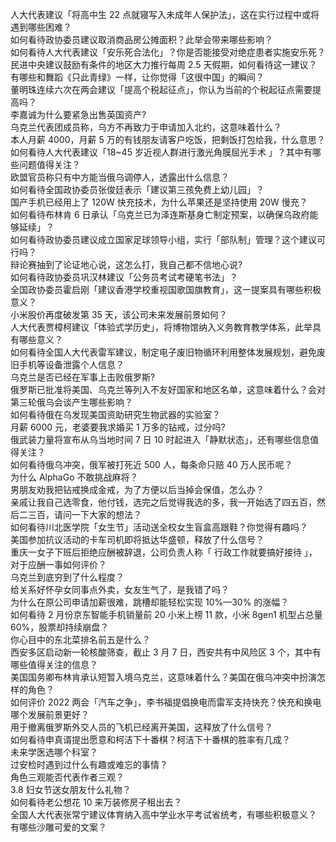 人大代表建议「将高中生 22 点就寝写入未成年人保护法」，这在实行过程中或将遇到哪些困难？  
如何看待政协委员建议取消商品房公摊面积？此举会带来哪些影响？  
如何看待人大代表建议「安乐死合法化」？你是否能接受对绝症患者实施安乐死？  
民进中央建议鼓励有条件的地区大力推行每周 2.5 天假期，如何看待这一建议？  
有哪些和舞蹈《只此青绿》一样，让你觉得「这很中国」的瞬间？  
董明珠连续六次在两会建议「提高个税起征点」，你认为当前的个税起征点需要提高吗？  
李嘉诚为什么要紧急出售英国资产?  
乌克兰代表团成员称，乌方不再致力于申请加入北约，这意味着什么？  
本人月薪 4000，月薪 5 万的有钱朋友请客户吃饭，把剩饭打包给我，什么意思？  
如何看待人大代表建议「18~45 岁近视人群进行激光角膜屈光手术 」？其中有哪些问题值得关注？  
欧盟官员称只有中方能当俄乌调停人，透露出什么信息？  
如何看待全国政协委员张俊廷表示「建议第三孩免费上幼儿园」？  
国产手机已经用上了 120W 快充技术，为什么苹果还是坚持使用 20W 慢充？  
如何看待布林肯 6 日承认「乌克兰已为泽连斯基身亡制定预案，以确保乌政府能够延续」？  
如何看待政协委员建议成立国家足球领导小组，实行「部队制」管理？这个建议可行吗？  
辩论赛抽到了论证地心说，这怎么打，我自己都不信地心说?  
如何看待政协委员巩汉林建议「公务员考试考硬笔书法」？  
全国政协委员霍启刚「建议香港学校重视国歌国旗教育」，这一提案具有哪些积极意义？  
小米股价再度破发第 35 天，该公司未来发展前景如何？  
人大代表贾樟柯建议「体验式学历史」，将博物馆纳入义务教育教学体系，此举具有哪些意义？  
如何看待全国人大代表雷军建议，制定电子废旧物循环利用整体发展规划，避免废旧手机等设备泄露个人信息？  
乌克兰是否已经在军事上击败俄罗斯?  
俄罗斯已批准将美国、乌克兰等列入不友好国家和地区名单，这意味着什么？会对第三轮俄乌会谈产生哪些影响？  
如何看待俄在乌发现美国资助研究生物武器的实验室？  
月薪 6000 元，老婆要我求婚买 1 万多的钻戒，过分吗?  
俄武装力量将宣布从乌当地时间 7 日 10 时起进入「静默状态」，还有哪些信息值得关注？  
如何看待俄乌冲突，俄军被打死近 500 人，每条命只赔 40 万人民币呢？  
为什么 AlphaGo 不敢挑战麻将？  
男朋友劝我把钻戒换成金戒，为了方便以后当掉会保值，怎么办？  
亲戚让我自己选零食，他付钱，选完之后觉得我选的多，我一开始选了四五百，然后二三百，请问一下大家的想法？  
如何看待川北医学院「女生节」活动送全校女生盲盒高跟鞋？你觉得有趣吗？  
美国参加抗议活动的卡车司机即将抵达华盛顿，释放了什么信号？  
重庆一女子下班后拒绝应酬被辞退，公司负责人称「 行政工作就要搞好接待 」，对于应酬一事如何评价？  
乌克兰到底穷到了什么程度？  
给关系好怀孕女同事点外卖，女友生气了，是我错了吗？  
为什么在原公司申请加薪很难，跳槽却能轻松实现 10%—30% 的涨幅？  
如何看待 2 月份京东智能手机销量前 20 小米上榜 11 款，小米 8gen1 机型占总量 60%，股票却持续崩盘？  
你心目中的东北菜排名前五是什么？  
西安多区启动新一轮核酸筛查，截止 3 月 7 日，西安共有中风险区 3 个，其中有哪些值得关注的信息？  
美国国务卿布林肯承认短暂入境乌克兰，这意味着什么？美国在俄乌冲突中扮演怎样的角色？  
如何评价 2022 两会「汽车之争」，李书福提倡换电而雷军支持快充？快充和换电哪个发展前景更好？  
用于撤离俄罗斯外交人员的飞机已经离开美国，这释放了什么信号？  
如何看待申真谞提出愿意和柯洁下十番棋？柯洁下十番棋的胜率有几成？  
未来学医选哪个科室？  
过安检时遇到过什么有趣或难忘的事情？  
角色三观能否代表作者三观？  
3.8 妇女节送女朋友什么礼物？  
如何看待老公想花 10 来万装修房子租出去？  
全国人大代表张常宁建议体育纳入高中学业水平考试省统考，有哪些积极意义？  
有哪些沙雕可爱的文案？  
